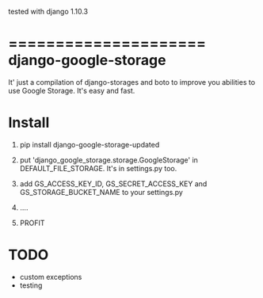 tested with django 1.10.3

=====================
django-google-storage
=====================
It' just a compilation of django-storages and boto to improve you
abilities to use Google Storage. It's easy and fast.

Install
=======

1. pip install django-google-storage-updated

2. put 'django_google_storage.storage.GoogleStorage' in DEFAULT_FILE_STORAGE. 
It's in settings.py too.

3. add GS_ACCESS_KEY_ID, GS_SECRET_ACCESS_KEY and GS_STORAGE_BUCKET_NAME 
to your settings.py

4. ....

5. PROFIT

TODO
====
* custom exceptions
* testing

